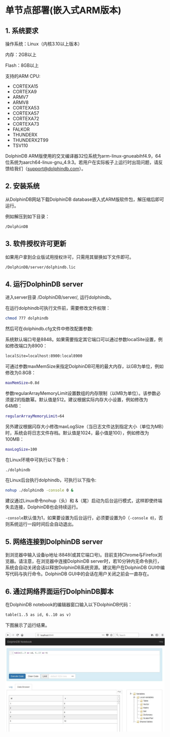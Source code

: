 # 单节点部署(嵌入式ARM版本)

## 1. 系统要求

操作系统：Linux（内核3.10以上版本）

内存：2GB以上

Flash：8GB以上

支持的ARM CPU:  

- CORTEXA15
- CORTEXA9
- ARMV7  
- ARMV8
- CORTEXA53  
- CORTEXA57  
- CORTEXA72  
- CORTEXA73  
- FALKOR  
- THUNDERX  
- THUNDERX2T99  
- TSV110

DolphinDB ARM版使用的交叉编译器32位系统为arm-linux-gnueabihf4.9，64位系统为aarch64-linux-gnu_4.9.3。若用户在实际板子上运行时出现问题，请反馈给我们（support@dolphindb.com）。

## 2. 安装系统

从DolphinDB网站下载DolphinDB database嵌入式ARM版软件包，解压缩后即可运行。

例如解压到如下目录：

```sh
/DolphinDB
```

## 3. 软件授权许可更新

如果用户拿到企业版试用授权许可，只需用其替换如下文件即可。

```sh
/DolphinDB/server/dolphindb.lic
```

## 4. 运行DolphinDB server

进入server目录 /DolphinDB/server/, 运行dolphindb。

在运行dolphindb可执行文件前，需要修改文件权限：

```sh
chmod 777 dolphindb
```

然后可在dolphindb.cfg文件中修改配置参数:

系统默认端口号是8848。如果需要指定其它端口可以通过参数localSite设置，例如修改端口为8900：

```txt
localSite=localhost:8900:local8900
```

可通过参数maxMemSize来指定DolphinDB可用的最大内存，以GB为单位，例如修改为0.8GB：

```sh
maxMemSize=0.8d
```

参数regularArrayMemoryLimit设置数组的内存限制（以MB为单位）。该参数必须是2的指数幂。默认值是512。建议根据实际内存大小设置，例如修改为64MB：

```sh
regularArrayMemoryLimit=64
```

另外建议根据闪存大小修改maxLogSize（当日志文件达到指定大小（单位为MB）时，系统会将日志文件存档。默认值是1024，最小值是100），例如修改为100MB：

```sh
maxLogSize=100

```

在Linux环境中可执行以下指令：

```sh
./dolphindb
```

在Linux后台执行dolphindb，可执行以下指令:

```sh
nohup ./dolphindb -console 0 &
```

建议通过Linux命令nohup（头）和 &（尾）启动为后台运行模式，这样即使终端失去连接，DolphinDB也会持续运行。

`-console`默认值为1，如果要设置为后台运行，必须要设置为0（`-console 0`)，否则系统运行一段时间后会自动退出。

## 5. 网络连接到DolphinDB server

到浏览器中输入设备ip地址:8848(或其它端口号)。目前支持Chrome与Firefox浏览器。请注意，在浏览器中连接DolphinDB server时，若10分钟内无命令执行，系统会自动关闭会话以释放DolphinDB系统资源。建议用户在DolphinDB GUI中编写代码与执行命令。DolphinDB GUI中的会话在用户关闭之前会一直存在。

## 6. 通过网络界面运行DolphinDB脚本

在DolphinDB notebook的编辑器窗口输入以下DolphinDB代码：

```txt
table(1..5 as id, 6..10 as v)
```

下图展示了运行结果。

![运行结果](images/single_web.JPG)
